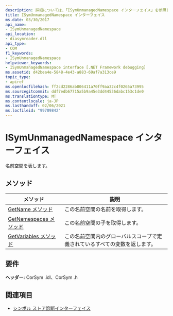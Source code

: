 ```yaml
---
description: 詳細については、「ISymUnmanagedNamespace インターフェイス」を参照してください。
title: ISymUnmanagedNamespace インターフェイス
ms.date: 03/30/2017
api_name:
- ISymUnmanagedNamespace
api_location:
- diasymreader.dll
api_type:
- COM
f1_keywords:
- ISymUnmanagedNamespace
helpviewer_keywords:
- ISymUnmanagedNamespace interface [.NET Framework debugging]
ms.assetid: d42bea4e-5848-4e43-a883-69af7a313ce9
topic_type:
- apiref
ms.openlocfilehash: ff2cd2286ab006411a70ff9aa32c4f0265a73995
ms.sourcegitcommit: ddf7edb67715a5b9a45e3dd44536dabc153c1de0
ms.translationtype: MT
ms.contentlocale: ja-JP
ms.lasthandoff: 02/06/2021
ms.locfileid: "99709842"
---
```

# <a name="isymunmanagednamespace-interface"></a>ISymUnmanagedNamespace インターフェイス

名前空間を表します。  
  
## <a name="methods"></a>メソッド  
  
|メソッド|説明|  
|------------|-----------------|  
|[GetName メソッド](isymunmanagednamespace-getname-method.md)|この名前空間の名前を取得します。|  
|[GetNamespaces メソッド](isymunmanagednamespace-getnamespaces-method.md)|この名前空間の子を取得します。|  
|[GetVariables メソッド](isymunmanagednamespace-getvariables-method.md)|この名前空間内のグローバルスコープで定義されているすべての変数を返します。|  
  
## <a name="requirements"></a>要件  

 **ヘッダー:** CorSym .idl、CorSym .h  
  
## <a name="see-also"></a>関連項目

- [シンボル ストア診断インターフェイス](diagnostics-symbol-store-interfaces.md)
